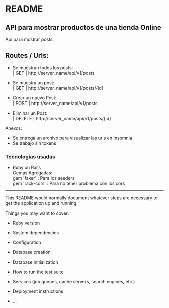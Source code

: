 # README
## API para mostrar productos de una tienda Online                 
Api para mostrar posts.               

## Routes / Urls:                         
 - Se muestran todos los posts:                     
| GET | http://server_name/api/v1/posts                   

- Se muestra un post:                  
| GET | http://server_name/api/v1/posts/{id}                                    

- Crear un nuevo Post:                             
| POST | http://server_name/api/v1/posts                        

- Eliminar un Post:                    
| DELETE | http://server_name/api/v1/posts/{id}                                            
 
Anexos:  
* Se entrega un archivo para visualizar las urls en Insomnia            
* Se trabajo sin tokens             

### Tecnologías usadas
- Ruby on Rails                          
Gemas Agregadas:                      
  gem 'faker' : Para los seeders                           
  gem 'rack-cors' : Para no tener problema con los cors       

------------------------------------------------------------------------------
This README would normally document whatever steps are necessary to get the
application up and running.

Things you may want to cover:

* Ruby version

* System dependencies

* Configuration

* Database creation

* Database initialization

* How to run the test suite

* Services (job queues, cache servers, search engines, etc.)

* Deployment instructions

* ...
